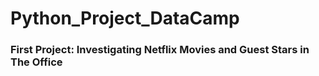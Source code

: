 # Python_Project_DataCamp
### First Project: Investigating Netflix Movies and Guest Stars in The Office
